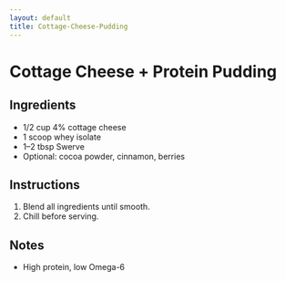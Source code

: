 ```yaml
---
layout: default
title: Cottage-Cheese-Pudding
---
```


# Cottage Cheese + Protein Pudding

## Ingredients
- 1/2 cup 4% cottage cheese
- 1 scoop whey isolate
- 1–2 tbsp Swerve
- Optional: cocoa powder, cinnamon, berries

## Instructions
1. Blend all ingredients until smooth.
2. Chill before serving.

## Notes
- High protein, low Omega-6
